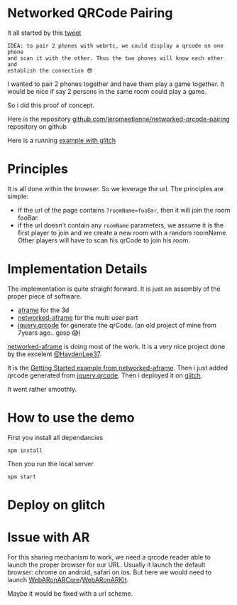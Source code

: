 # Networked QRCode Pairing

It all started by this [tweet](https://twitter.com/jerome_etienne/status/954390926209806336)

    IDEA: to pair 2 phones with webrtc, we could display a qrcode on one phone 
    and scan it with the other. Thus the two phones will know each other and 
    establish the connection 😎

I wanted to pair 2 phones together and have them play a game together.
It would be nice if say 2 persons in the same room could play a game.

So i did this proof of concept.

Here is the repository [github.com/jeromeetienne/networked-qrcode-pairing](https://github.com/jeromeetienne/networked-qrcode-pairing) repository on github

Here is a running [example with glitch](https://same-magazine.glitch.me/my-example.html)

# Principles
It is all done within the browser. So we leverage the url. The principles are simple:

- If the url of the page contains ```?roomName=fooBar```, then it will join the room fooBar.
- if the url doesn't contain any ```roomName``` parameters, we assume it is the first
player to join and we create a new room with a random roomName.
Other players will have to scan his qrCode to join his room.

# Implementation Details
The implementation is quite straight forward. It is just an assembly of the proper
piece of software.

- [aframe](https://aframe.io) for the 3d
- [networked-aframe](https://github.com/networked-aframe/networked-aframe) for the multi user part
- [jquery.qrcode](https://github.com/jeromeetienne/jquery-qrcode) for generate the qrCode. (an old project of mine from 7years ago.. gasp 😱)

[networked-aframe](https://github.com/networked-aframe/networked-aframe) is doing most of the work. 
It is a very nice project done by the excelent [@HaydenLee37](https://twitter.com/HaydenLee37).

It is the [Getting Started example from networked-aframe](https://github.com/networked-aframe/networked-aframe#getting-started).
Then i just added qrcode generated from [jquery.qrcode](https://github.com/jeromeetienne/jquery-qrcode).
Then i deployed it on [glitch](https://glitch.com/~same-magazine).

It went rather smoothly.


# How to use the demo

First you install all dependancies
```
npm install
```

Then you run the local server

```
npm start
```

# Deploy on glitch


# Issue with AR 
For this sharing mechanism to work, 
we need a qrcode reader able to launch the proper browser for our URL.
Usually it launch the default browser: chrome on android, safari on ios.
But here we would need to launch [WebARonARCore](https://github.com/google-ar/WebARonARCore)/[WebARonARKit](https://github.com/google-ar/WebARonARKit).

Maybe it would be fixed with a url scheme.
